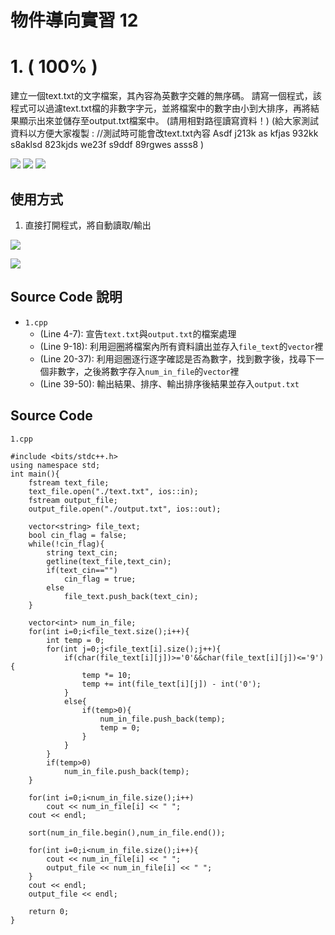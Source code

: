 物件導向實習 12
===

# 1. ( 100% ) 
建立一個text.txt的文字檔案，其內容為英數字交雜的無序碼。
請寫一個程式，該程式可以過濾text.txt檔的非數字字元，並將檔案中的數字由小到大排序，再將結果顯示出來並儲存至output.txt檔案中。
(請用相對路徑讀寫資料！)
(給大家測試資料以方便大家複製 : //測試時可能會改text.txt內容 
Asdf j213k as kfjas 932kk s8aklsd 823kjds
we23f s9ddf 89rgwes asss8
)

![](https://i.imgur.com/4Hhgj7I.png)
![](https://i.imgur.com/ZNPRNlb.png)
![](https://i.imgur.com/QJ4wkTy.png)

## 使用方式

1. 直接打開程式，將自動讀取/輸出

![](https://i.imgur.com/DZrosGE.png)

![](https://i.imgur.com/v6bPnco.png)


## Source Code 說明

- `1.cpp`
    - (Line 4-7): 宣告`text.txt`與`output.txt`的檔案處理
    - (Line 9-18): 利用迴圈將檔案內所有資料讀出並存入`file_text`的`vector`裡
    - (Line 20-37): 利用迴圈逐行逐字確認是否為數字，找到數字後，找尋下一個非數字，之後將數字存入`num_in_file`的`vector`裡
    - (Line 39-50): 輸出結果、排序、輸出排序後結果並存入`output.txt`

## Source Code
`1.cpp`
```c=
#include <bits/stdc++.h>
using namespace std;
int main(){
	fstream text_file;
    text_file.open("./text.txt", ios::in);
    fstream output_file;
    output_file.open("./output.txt", ios::out);
    
    vector<string> file_text;
    bool cin_flag = false;
    while(!cin_flag){
    	string text_cin;
    	getline(text_file,text_cin);
    	if(text_cin=="")
    		cin_flag = true;
    	else
    		file_text.push_back(text_cin);
	}
	
    vector<int> num_in_file;
    for(int i=0;i<file_text.size();i++){
    	int temp = 0;
    	for(int j=0;j<file_text[i].size();j++){
    		if(char(file_text[i][j])>='0'&&char(file_text[i][j])<='9'){
    			temp *= 10;
    			temp += int(file_text[i][j]) - int('0');
			}
			else{
				if(temp>0){
					num_in_file.push_back(temp);
					temp = 0;
				}
			}
		}
		if(temp>0)
			num_in_file.push_back(temp);
	}
    
    for(int i=0;i<num_in_file.size();i++)
		cout << num_in_file[i] << " ";
	cout << endl;
	
	sort(num_in_file.begin(),num_in_file.end());
    
    for(int i=0;i<num_in_file.size();i++){
    	cout << num_in_file[i] << " ";
    	output_file << num_in_file[i] << " ";
	}
	cout << endl;
	output_file << endl;
	
	return 0;
}
```